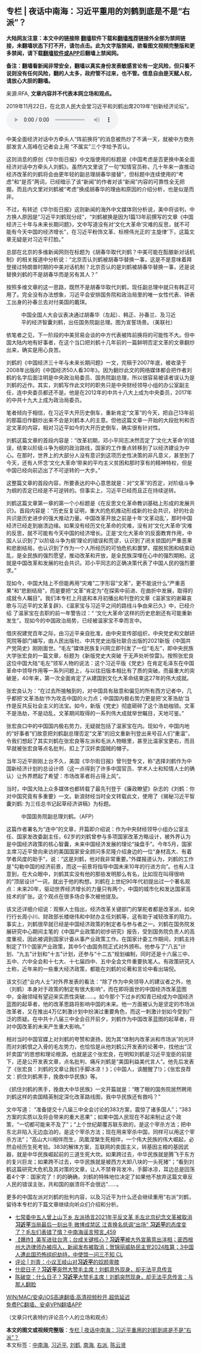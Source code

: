  <h2>专栏 | 夜话中南海：习近平重用的刘鹤到底是不是“右派”？</h2> <p class="notice"><b>大陆网友注意：本文中的链接除 <a href="https://github.com/bannedbook/fanqiang" >翻墙</a>软件下载和<a href="https://github.com/killgcd/justmysocks/blob/master/README.md">翻墙推荐</a>链接外全部为禁网链接，未翻墙状态下打不开，请勿点击。此为文字版禁闻，欲看图文视频完整版和更多禁闻，请下载<a href="https://github.com/bannedbook/fanqiang">翻墙软件或APP</a>后翻墙上禁闻网。</p><p>备注：翻墙看新闻非常安全，翻墙以真实身份发表敏感言论有一定风险，但只看不说则没有任何风险，翻的人太多，政府管不过来，也不管。信息自由是天赋人权，请放心大胆的翻墙。</b></p>  <div class="entry"> <p>来源:RFA, <strong>文章内容并不代表本网立场和观点。</strong></p> <p>2019&#24180;11&#26376;22&#26085;&#65292;&#22312;&#21271;&#20140;&#20154;&#27665;&#22823;&#20250;&#22530;&#20064;&#36817;&#24179;&#21644;&#21016;&#40548;&#20986;&#24109;2019&#24180;&#8220;&#21019;&#26032;&#32463;&#27982;&#35770;&#22363;&#8221;&#12290;             <audio controls="controls" preload="metadata" src="https://www.rfa.org/mandarin/zhuanlan/yehuazhongnanhai/gx-05142021114056.html/@@stream" type="audio/mpeg"></audio></p> <p>&#20013;&#32654;&#20840;&#38754;&#32463;&#27982;&#23545;&#35805;&#20013;&#26041;&#29301;&#22836;&#20154;&#8220;&#38453;&#21069;&#25442;&#23558;&#8221;&#30340;&#28040;&#24687;&#34987;&#28909;&#28818;&#20102;&#19981;&#28385;&#19968;&#22825;&#65292;&#23601;&#34987;&#20013;&#26041;&#21830;&#21153;&#37096;&#21457;&#35328;&#20154;&#39640;&#23792;&#22312;&#35760;&#32773;&#20250;&#19978;&#29992; &#8220;&#19981;&#23646;&#23454;&#8221;&#19977;&#20010;&#23383;&#32473;&#20104;&#21542;&#35748;&#12290;</p> <p>&#36825;&#21017;&#28040;&#24687;&#30340;&#21407;&#21019;&#12298;&#21326;&#23572;&#34903;&#26085;&#25253;&#12299;&#20013;&#25991;&#29256;&#20351;&#29992;&#30340;&#26631;&#39064;&#26159;&#12298;&#20013;&#22269;&#32771;&#34385;&#26159;&#21542;&#26356;&#25442;&#20013;&#32654;&#20840;&#38754;&#32463;&#27982;&#23545;&#35805;&#20013;&#26041;&#29301;&#22836;&#20154;&#21016;&#40548;&#12299;&#12290;&#34429;&#28982;&#20869;&#25991;&#37324;&#35828;&#20102;&#19968;&#21477;&#8220;&#30693;&#24773;&#23448;&#21592;&#31216;&#65292;&#20960;&#21313;&#24180;&#26469;&#19968;&#30452;&#25512;&#21160;&#32463;&#27982;&#25913;&#38761;&#30340;&#21016;&#40548;&#23558;&#20250;&#30001;&#26356;&#24180;&#36731;&#30340;&#21103;&#24635;&#29702;&#32993;&#26149;&#21326;&#25509;&#26367;&#8221;&#65292;&#20294;&#26631;&#39064;&#20013;&#36830;&#32493;&#20351;&#29992;&#30340;&#8220;&#32771;&#34385;&#8221;&#21644;&#8220;&#26159;&#21542;&#8221;&#20004;&#35789;&#65292;&#24050;&#32463;&#26263;&#31034;&#20102;&#35813;&#8220;&#26032;&#38395;&#8221;&#30340;&#20316;&#32773;&#23545;&#35813;&#8220;&#26032;&#38395;&#8221;&#20869;&#23481;&#30340;&#21487;&#38752;&#24615;&#20840;&#26080;&#25226;&#25569;&#12290;&#32780;&#19988;&#20869;&#25991;&#37324;&#23545;&#21016;&#40548;&#34987;&#8220;&#32771;&#34385;&#8221;&#25442;&#25104;&#32993;&#26149;&#21326;&#30340;&#29702;&#30001;&#21644;&#21407;&#22240;&#30340;&#20171;&#32461;&#20998;&#26512;&#65292;&#20063;&#26159;&#20284;&#26159;&#32780;&#38750;&#12290;</p> <p>&#19981;&#36807;&#65292;&#26377;&#36716;&#36848;&#12298;&#21326;&#23572;&#34903;&#26085;&#25253;&#12299;&#36825;&#21017;&#26032;&#38395;&#30340;&#28023;&#22806;&#20013;&#25991;&#23186;&#20307;&#21017;&#20998;&#26512;&#35828;&#65292;&#32654;&#20013;&#23558;&#35848;&#21028;&#65292;&#20013;&#26041;&#25442;&#20154;&#21407;&#22240;&#26159;&#8220;&#20064;&#36817;&#24179;&#21016;&#40548;&#29616;&#20998;&#27495;&#8221;&#65292;&#8220;&#21016;&#40548;&#34987;&#25442;&#26159;&#22240;&#20026;1&#31687;13&#24180;&#21069;&#25776;&#20889;&#30340;&#25991;&#31456;&#12298;&#20013;&#22269;&#32463;&#27982;&#19977;&#21313;&#24180;&#19982;&#26410;&#26469;&#38271;&#26399;&#38382;&#39064;&#12299;&#65292;&#25991;&#20013;&#20889;&#36947;&#27809;&#26377;&#23545;&#8216;&#25991;&#21270;&#22823;&#38761;&#21629;&#8217;&#28798;&#38590;&#30340;&#21453;&#24605;&#65292;&#23601;&#19981;&#21487;&#33021;&#26377;&#20170;&#22825;&#20013;&#22269;&#30340;&#32463;&#27982;&#22686;&#38271;&#8221;&#65292;&#22312;&#20064;&#36817;&#24179;&#31881;&#39280;&#25991;&#38761;&#12289;&#26631;&#27036;&#20255;&#20809;&#27491;&#30340;&#8216;&#20027;&#26059;&#24459;&#8217;&#19979;&#65292;&#36825;&#31687;&#25991;&#31456;&#26080;&#30097;&#26159;&#23545;&#20064;&#36817;&#24179;&#25171;&#33080;&#12290;&#8221;</p> <p>&#24635;&#37096;&#22312;&#21271;&#20140;&#30340;&#22810;&#32500;&#26032;&#38395;&#32593;&#21017;&#22312;&#26631;&#39064;&#20026;&#12298;&#32993;&#26149;&#21326;&#21462;&#20195;&#21016;&#40548;&#65311;&#20013;&#32654;&#21487;&#33021;&#22312;&#37213;&#37247;&#26032;&#23545;&#35805;&#26426;&#21046;&#12299;&#30340;&#30456;&#20851;&#25253;&#36947;&#20013;&#20998;&#26512;&#35828;&#65306;&#8220;&#21271;&#20140;&#21542;&#35748;&#21016;&#40548;&#34987;&#32993;&#26149;&#21326;&#26367;&#25442;&#19968;&#20107;&#65292;&#36825;&#26159;&#19981;&#26159;&#24847;&#21619;&#30528;&#25308;&#30331;&#25509;&#36807;&#29305;&#26391;&#26222;&#26102;&#26399;&#30340;&#20013;&#32654;&#23545;&#35805;&#26426;&#21046;&#65311;&#21271;&#20140;&#21542;&#35748;&#30340;&#26159;&#21016;&#40548;&#34987;&#32993;&#26149;&#21326;&#26367;&#25442;&#19968;&#20107;&#65292;&#36824;&#26159;&#35828;&#26367;&#25442;&#21016;&#40548;&#30340;&#19981;&#26159;&#32993;&#26149;&#21326;&#32780;&#26159;&#21478;&#26377;&#20854;&#20154;&#65311;&#8221;</p> <p>&#25353;&#29031;&#22810;&#32500;&#25991;&#31456;&#30340;&#36825;&#19968;&#24605;&#36335;&#65292;&#26082;&#28982;&#19981;&#26159;&#32993;&#26149;&#21326;&#21462;&#20195;&#21016;&#40548;&#65292;&#29616;&#20219;&#21103;&#24635;&#29702;&#20013;&#23601;&#21482;&#26377;&#38889;&#27491;&#21487;&#29992;&#20102;&#12290;&#23436;&#20840;&#27809;&#26377;&#21150;&#27861;&#24819;&#35937;&#65292;&#20064;&#36817;&#24179;&#20250;&#23433;&#25490;&#22269;&#21153;&#38498;&#21644;&#25919;&#27835;&#23616;&#37324;&#30340;&#21807;&#19968;&#22899;&#24615;&#20195;&#34920;&#12289;&#38047;&#34920;&#24037;&#20986;&#36523;&#30340;&#23385;&#26149;&#20848;&#21435;&#23545;&#20184;&#32654;&#22269;&#30340;&#25140;&#29738;&#12290;</p> <p> </p>  <p><figure> <figcaption>&#20013;&#22269;&#20840;&#22269;&#20154;&#22823;&#20250;&#35758;&#34920;&#20915;&#36890;&#36807;&#32993;&#26149;&#21326;&#65288;&#24038;&#36215;&#65289;&#12289;&#38889;&#27491;&#12289;&#23385;&#26149;&#20848;&#12289;&#21450;&#20064;&#36817;&#24179;&#30340;&#32463;&#27982;&#26234;&#22218;&#21016;&#40548;&#65292;&#20986;&#20219;&#22269;&#21153;&#38498;&#21103;&#24635;&#29702;&#12290;&#22270;&#20026;&#23459;&#35475;&#22330;&#26223;&#12290;&#65288;&#32654;&#32852;&#31038;&#65289;</figcaption></figure> </p> <p>&#20381;&#31508;&#32773;&#20043;&#35265;&#65292;&#19979;&#19968;&#38454;&#27573;&#30340;&#20013;&#32654;&#36152;&#26131;&#20250;&#35848;&#30340;&#20013;&#26041;&#20195;&#34920;&#34987;&#38453;&#21069;&#25442;&#23558;&#30340;&#21487;&#33021;&#24615;&#19981;&#22823;&#12290;&#20294;&#20013;&#22269;&#22823;&#38470;&#20869;&#22320;&#26377;&#22909;&#20107;&#32773;&#65292;&#22312;&#36825;&#20010;&#24403;&#21475;&#25226;&#21016;&#40548;&#21313;&#20960;&#24180;&#21069;&#30340;&#19968;&#31687;&#40092;&#26126;&#21542;&#23450;&#25991;&#38761;&#30340;&#25991;&#31456;&#32763;&#28818;&#20986;&#26469;&#65292;&#30830;&#23454;&#26159;&#29992;&#24515;&#33391;&#33510;&#12290;</p> <p>&#21016;&#40548;&#30340;&#12298;&#20013;&#22269;&#32463;&#27982;&#19977;&#21313;&#24180;&#19982;&#26410;&#26469;&#38271;&#26399;&#38382;&#39064;&#12299;&#19968;&#25991;&#65292;&#23436;&#31295;&#20110;2007&#24180;&#24213;&#65292;&#34987;&#25910;&#24405;&#20110;2008&#24180;&#20986;&#29256;&#30340;&#12298;&#20013;&#22269;&#32463;&#27982;50&#20154;&#30475;30&#24180;&#12299;&#12290;&#22240;&#20026;&#32763;&#28818;&#27492;&#25991;&#30340;&#32593;&#32476;&#23186;&#20307;&#37117;&#20250;&#25226;&#20316;&#32773;&#21016;&#40548;&#30340;&#21517;&#23383;&#21518;&#38754;&#27880;&#26126;&#26159;&#20013;&#22830;&#25919;&#27835;&#23616;&#22996;&#21592;&#12289;&#22269;&#21153;&#38498;&#21103;&#24635;&#29702;&#65292;&#25152;&#20197;&#24456;&#23481;&#26131;&#34987;&#35835;&#32773;&#35823;&#35748;&#20026;&#26159;&#21016;&#40548;&#30340;&#36817;&#20316;&#12290;&#20854;&#23454;&#65292;&#21016;&#40548;&#20889;&#20316;&#27492;&#25991;&#26102;&#30340;&#32844;&#21153;&#21482;&#26159;&#20013;&#22830;&#36130;&#32463;&#39046;&#23548;&#23567;&#32452;&#30340;&#21150;&#20844;&#23460;&#21103;&#20027;&#20219;&#65292;&#36830;&#20013;&#22830;&#22996;&#21592;&#37117;&#36824;&#19981;&#26159;&#12290;&#20182;&#26159;&#22312;2012&#24180;&#30340;&#20013;&#20849;&#21313;&#20843;&#22823;&#19978;&#25104;&#20026;&#20013;&#22830;&#22996;&#21592;&#65292;2017&#24180;&#30340;&#20013;&#20849;&#21313;&#20061;&#22823;&#19978;&#25104;&#20026;&#25919;&#27835;&#23616;&#22996;&#21592;&#12290;</p> <p>&#31508;&#32773;&#20542;&#21521;&#20110;&#30456;&#20449;&#65292;&#22312;&#20064;&#36817;&#24179;&#22823;&#24320;&#21382;&#21490;&#20498;&#36710;&#65292;&#37325;&#26032;&#32943;&#23450;&#8220;&#25991;&#38761;&#8221;&#30340;&#20170;&#22825;&#65292;&#25226;&#33258;&#24049;13&#24180;&#21069;&#30340;&#37027;&#31687;&#26087;&#20316;&#32763;&#28818;&#20986;&#26469;&#19981;&#20250;&#26159;&#21016;&#40548;&#26412;&#20154;&#30340;&#20027;&#24847;&#12290;&#20294;&#20182;&#36825;&#31687;&#25991;&#31456;&#19968;&#24320;&#22987;&#30340;&#22823;&#27573;&#25209;&#21028;&#21644;&#21542;&#23450;&#25991;&#38761;&#30340;&#20869;&#23481;&#65292;&#30456;&#23545;&#20064;&#36817;&#24179;&#22914;&#20170;&#30340;&#22823;&#24320;&#21382;&#21490;&#20498;&#36710;&#65292;&#30830;&#23454;&#24456;&#26377;&#38024;&#23545;&#24615;&#12290;</p> <p>&#21016;&#40548;&#36825;&#31687;&#25991;&#31456;&#30340;&#39318;&#27573;&#20869;&#23481;&#26159;&#65306;&#8220;&#25913;&#38761;&#21021;&#26399;&#65292;&#37011;&#23567;&#24179;&#21516;&#24535;&#20915;&#28982;&#21542;&#23450;&#20102;&#8216;&#25991;&#21270;&#22823;&#38761;&#21629;&#8217;&#30340;&#38169;&#35823;&#65292;&#32467;&#26463;&#20197;&#38454;&#32423;&#26007;&#20105;&#20026;&#32434;&#30340;&#25919;&#27835;&#36335;&#32447;&#65292;&#22269;&#23478;&#30340;&#24037;&#20316;&#37325;&#28857;&#36716;&#31227;&#21040;&#20102;&#20197;&#32463;&#27982;&#24314;&#35774;&#20026;&#20013;&#24515;&#12290;&#22312;&#37027;&#26102;&#65292;&#19990;&#30028;&#19978;&#30340;&#22823;&#37096;&#20998;&#20154;&#27809;&#26377;&#24847;&#35782;&#21040;&#36825;&#39033;&#21382;&#21490;&#24615;&#20915;&#31574;&#30340;&#38750;&#20961;&#24847;&#20041;&#65292;&#29978;&#33267;&#21040;&#20102;&#20170;&#22825;&#65292;&#36824;&#26377;&#20154;&#24576;&#24565;&#8216;&#25991;&#21270;&#22823;&#38761;&#21629;&#8217;&#24102;&#26469;&#30340;&#24179;&#22343;&#20027;&#20041;&#36139;&#22256;&#21644;&#37027;&#26102;&#20139;&#26377;&#30340;&#31934;&#31070;&#29305;&#26435;&#65292;&#20294;&#26159;&#20013;&#22269;&#24050;&#32463;&#21521;&#21069;&#36808;&#20986;&#20102;&#19981;&#21487;&#36870;&#36716;&#30340;&#19968;&#22823;&#27493;&#12290;&#8221;</p> <p>&#36825;&#25972;&#31687;&#25991;&#31456;&#30340;&#39318;&#27573;&#20869;&#23481;&#65292;&#25152;&#35201;&#34920;&#36798;&#30340;&#20013;&#24515;&#24847;&#24605;&#23601;&#26159;&#65306;&#23545;&#8220;&#25991;&#38761;&#8221;&#30340;&#21542;&#23450;&#65292;&#23545;&#38454;&#32423;&#26007;&#20105;&#20026;&#32434;&#30340;&#21542;&#23450;&#24050;&#32463;&#26159;&#19981;&#21487;&#36870;&#36716;&#30340;&#12290;&#20294;&#20107;&#23454;&#19978;&#65292;&#20064;&#36817;&#24179;&#24050;&#32463;&#32780;&#19988;&#27491;&#22312;&#25345;&#32493;&#36870;&#36716;&#12290;</p> <p>&#21016;&#40548;&#36825;&#31687;&#25991;&#31456;&#31532;&#19968;&#31456;&#30340;&#31532;&#19968;&#20010;&#23567;&#26631;&#39064;&#26159;&#12298;&#22312;&#21453;&#24605;&#25991;&#21270;&#38761;&#21629;&#25945;&#35757;&#22522;&#30784;&#19978;&#24418;&#25104;&#30340;&#21457;&#23637;&#20849;&#35782;&#12299;&#12290;&#39318;&#27573;&#20869;&#23481;&#26159;&#65306;&#8220;&#21382;&#21490;&#21453;&#22797;&#35777;&#26126;&#65292;&#37325;&#22823;&#30340;&#21361;&#26426;&#25512;&#21160;&#24418;&#25104;&#26032;&#30340;&#31038;&#20250;&#20849;&#35782;&#65292;&#22909;&#30340;&#31038;&#20250;&#20849;&#35782;&#26159;&#21382;&#21490;&#36827;&#27493;&#30340;&#24378;&#22823;&#25512;&#21160;&#21147;&#37327;&#12290;&#20013;&#22269;&#25913;&#38761;&#24320;&#25918;&#20043;&#21069;&#26159;&#21313;&#24180;&#8216;&#25991;&#38761;&#21160;&#20081;&#8217;&#65292;&#37027;&#26102;&#20013;&#22269;&#32463;&#27982;&#24050;&#32463;&#36208;&#21040;&#23849;&#28291;&#36793;&#32536;&#12290;&#22914;&#26524;&#27809;&#26377;&#32463;&#21382;&#25991;&#21270;&#38761;&#21629;&#30340;&#28798;&#38590;&#65292;&#27809;&#26377;&#23545;&#8216;&#25991;&#21270;&#22823;&#38761;&#21629;&#8217;&#28798;&#38590;&#30340;&#21453;&#24605;&#65292;&#23601;&#19981;&#21487;&#33021;&#26377;&#20170;&#22825;&#20013;&#22269;&#30340;&#32463;&#27982;&#22686;&#38271;&#12290;&#27491;&#26159;&#8216;&#25991;&#21270;&#22823;&#38761;&#21629;&#8217;&#30340;&#21453;&#38754;&#25945;&#32946;&#20316;&#29992;&#65292;&#20013;&#22269;&#20154;&#35748;&#35782;&#21040;&#20102;&#8216;&#20197;&#38454;&#32423;&#26007;&#20105;&#20026;&#32434;&#8217;&#29702;&#35770;&#30340;&#38169;&#35823;&#21644;&#33618;&#35884;&#65292;&#35748;&#35782;&#21040;&#20102;&#38381;&#20851;&#38145;&#22269;&#30340;&#20005;&#37325;&#24694;&#26524;&#21644;&#24754;&#21095;&#32467;&#23616;&#65292;&#20063;&#35748;&#35782;&#21040;&#20102;&#20316;&#20026;&#19968;&#20010;&#20154;&#25152;&#32463;&#21382;&#30340;&#21487;&#24597;&#21361;&#26426;&#21644;&#22121;&#26790;&#12290;&#25670;&#33073;&#36139;&#22256;&#21644;&#32467;&#26463;&#21160;&#20081;&#65292;&#26159;&#20840;&#27665;&#26063;&#30340;&#24378;&#28872;&#24895;&#26395;&#65292;&#25512;&#21160;&#25913;&#38761;&#21644;&#24320;&#25918;&#65292;&#26159;&#20840;&#27665;&#26063;&#28145;&#22475;&#22312;&#24515;&#20013;&#30340;&#24378;&#28872;&#26399;&#30460;&#12290;&#36825;&#23601;&#26159;&#20013;&#22269;&#25913;&#38761;&#21644;&#21457;&#23637;&#30340;&#31038;&#20250;&#20849;&#35782;&#12290;&#37011;&#23567;&#24179;&#21516;&#24535;&#30340;&#27491;&#30830;&#20915;&#31574;&#20195;&#34920;&#20102;&#20013;&#22269;&#20154;&#27665;&#30340;&#24378;&#28872;&#35201;&#27714;&#12290;&#8221;</p> <p>&#29616;&#22914;&#20170;&#65292;&#20013;&#22269;&#22823;&#38470;&#19978;&#19981;&#20294;&#33021;&#20877;&#29992;&#8220;&#28798;&#38590;&#8221;&#20108;&#23383;&#24418;&#23481;&#8220;&#25991;&#38761;&#8221;&#65292;&#26356;&#19981;&#33021;&#35828;&#20160;&#20040;&#8220;&#20005;&#37325;&#24694;&#26524;&#8221;&#21644;&#8220;&#24754;&#21095;&#32467;&#23616;&#8221;&#65292;&#32780;&#26159;&#35201;&#25226;&#8220;&#25991;&#38761;&#8221;&#32943;&#23450;&#20026;&#8220;&#22312;&#25506;&#32034;&#20013;&#21069;&#36827;&#12289;&#22312;&#26354;&#25240;&#20013;&#21457;&#23637;&#65292;&#21462;&#24471;&#30340;&#25104;&#23601;&#20196;&#20154;&#30633;&#30446;&#8221;&#12290;&#25105;&#20204;&#26412;&#19987;&#26639;&#19978;&#26376;&#24213;&#21644;&#26412;&#26376;&#21021;&#25773;&#20986;&#21644;&#21002;&#30331;&#30340;&#25991;&#31456;&#12298;&#28201;&#23478;&#23453;&#30340;&#35874;&#24149;&#21696;&#27468;&#19982;&#20064;&#36817;&#24179;&#30340;&#25991;&#38761;&#22797;&#36767;&#12299;&#12289;&#12298;&#28201;&#23478;&#23453;&#19982;&#20064;&#36817;&#24179;&#20043;&#38388;&#30340;&#36335;&#32447;&#26007;&#20105;&#30001;&#26469;&#24050;&#20037;&#12299;&#20013;&#65292;&#24050;&#32463;&#20171;&#32461; &#20102;&#28201;&#23478;&#23453;&#22312;&#21435;&#32844;&#30340;&#21069;&#19968;&#24180;&#35686;&#21578;&#36807;&#65306;&#8220; &#8216;&#25991;&#21270;&#22823;&#38761;&#21629;&#8217;&#36825;&#26679;&#30340;&#21382;&#21490;&#24754;&#21095;&#36824;&#26377;&#21487;&#33021;&#37325;&#26032;&#21457;&#29983;&#8221;&#12290;&#29616;&#22914;&#20170;&#30340;&#20013;&#22269;&#25919;&#27835;&#23616;&#21183;&#65292;&#24050;&#32463;&#34987;&#28201;&#23478;&#23453;&#19981;&#24184;&#32780;&#35328;&#20013;&#12290;</p>  <p>&#20511;&#24198;&#31069;&#24314;&#20826;&#30334;&#24180;&#20043;&#38469;&#65292;&#30001;&#20064;&#36817;&#24179;&#20146;&#33258;&#25209;&#20934;&#65292;&#30001;&#20013;&#22830;&#23459;&#20256;&#37096;&#32452;&#32455;&#65292;&#20013;&#22830;&#20826;&#21490;&#21644;&#25991;&#29486;&#30740;&#31350;&#38498;&#31561;&#37096;&#38376;&#32534;&#20889;&#65292;&#30001;&#20154;&#27665;&#20986;&#29256;&#31038;&#12289;&#20013;&#20849;&#20826;&#21490;&#20986;&#29256;&#31038;&#32852;&#21512;&#20986;&#29256;&#30340;2021&#26032;&#29256;&#12298;&#20013;&#22269;&#20849;&#20135;&#20826;&#31616;&#21490;&#12299;&#21018;&#21018;&#38754;&#19990;&#12290;&#8220;&#27611;&#24038;&#8221;&#23186;&#20307;&#27665;&#26063;&#22797;&#20852;&#32593;&#31435;&#21363;&#21002;&#21457;&#20102;&#19968;&#20301;&#8220;&#27611;&#24038;&#8221;&#65292;&#21363;&#20013;&#22830;&#27665;&#26063;&#22823;&#23398;&#24352;&#23439;&#33391;&#30340;&#19968;&#31687;&#25991;&#31456;&#65292;&#26631;&#39064;&#20026;&#12298;&#26032;&#29256;&#20826;&#21490;&#22823;&#31361;&#30772; &#20110;&#26080;&#22768;&#22788;&#21548;&#24778;&#38647;&#12299;&#12290;&#25353;&#29031;&#24352;&#23439;&#33391;&#36825;&#20301;&#20013;&#22269;&#22823;&#38470;&#8220;&#27611;&#24038;&#8221;&#39046;&#20891;&#20154;&#29289;&#30340;&#35828;&#27861;&#65306;&#36825;&#20010;&#20064;&#36817;&#24179;&#29256;&#12298;&#20826;&#21490;&#12299;&#22312;&#32943;&#23450;&#27611;&#27901;&#19996;&#22312;&#20013;&#22269;&#38761;&#21629;&#20013;&#39046;&#23548;&#20316;&#29992;&#31561;&#19968;&#31995;&#21015;&#38382;&#39064;&#19978;&#65292;&#19982;&#20197;&#24448;&#26087;&#29256;&#26412;&#30456;&#27604;&#26377;&#20102;&#36136;&#30340;&#31361;&#30772;&#12290;&#32780;&#26368;&#37325;&#22823;&#30340;&#31361;&#30772;&#26159;&#65292;40&#24180;&#26469;&#65292;&#31532;&#19968;&#27425;&#20840;&#38754;&#32943;&#23450;&#20102;&#20174;&#24314;&#22269;&#21040;&#25991;&#21270;&#22823;&#38761;&#21629;&#32467;&#26463;&#36825;27&#24180;&#30340;&#20255;&#22823;&#25104;&#23601;&#12290;</p> <p>&#24352;&#23439;&#33391;&#35748;&#20026;&#65306;&#8220;&#22312;&#36807;&#21435;&#25152;&#25509;&#35302;&#21040;&#30340;&#65292;&#23545;&#20013;&#22269;&#20855;&#26377;&#25932;&#24847;&#21644;&#20559;&#35265;&#30340;&#25152;&#26377;&#35199;&#26041;&#35760;&#32773;&#20013;&#65292;&#20960;&#20046;&#37117;&#25226;&#8216;&#25991;&#38761;&#28009;&#21163;&#8217;&#20316;&#20026;&#25915;&#20987;&#20013;&#22269;&#30340;&#28779;&#21147;&#28857;&#65307;&#20013;&#22269;&#22269;&#20869;&#26497;&#21491;&#21183;&#21147;&#26356;&#26159;&#25226;&#8216;&#25991;&#38761;&#28009;&#21163;&#8217;&#24403;&#20316;&#26159;&#21453;&#20849;&#21453;&#31038;&#20250;&#20027;&#20041;&#30340;&#27861;&#23453;&#12290;&#22914;&#20170;&#65292;&#26032;&#29256;&#12298;&#20826;&#21490;&#12299;&#24443;&#24213;&#30776;&#30862;&#20102;&#36825;&#20010;&#28009;&#21163;&#26551;&#38145;&#12290;&#25991;&#38761;&#19981;&#26159;&#28009;&#21163;&#65292;&#19981;&#26159;&#21160;&#20081;&#65292;&#25991;&#38761;&#26399;&#38388;&#21462;&#24471;&#30340;&#19968;&#31995;&#21015;&#20255;&#22823;&#25104;&#23601;&#20030;&#19990;&#30633;&#30446;&#65292;&#22825;&#22320;&#21487;&#37492;&#12290;&#8221;</p> <p>&#24352;&#23439;&#33391;&#21475;&#20013;&#30340;&#20013;&#22269;&#22269;&#20869;&#26497;&#21491;&#21183;&#21147;&#65292;&#26080;&#30097;&#23601;&#21253;&#25324;&#20102;&#28201;&#23478;&#23453;&#22312;&#20869;&#12290;&#29616;&#22914;&#20170;&#65292;&#20013;&#22269;&#20869;&#22320;&#30340;&#8220;&#22909;&#20107;&#32773;&#8221;&#20204;&#25925;&#24847;&#25226;&#21016;&#40548;&#21103;&#24635;&#29702;&#21542;&#23450;&#8220;&#25991;&#38761;&#8221;&#30340;&#26087;&#25991;&#37325;&#26032;&#21002;&#30331;&#20986;&#26469;&#21495;&#21484;&#20154;&#20204;&#8220;&#37325;&#28201;&#8221;&#65292;&#20196;&#25105;&#20204;&#24819;&#36215;&#20102;&#20854;&#23454;&#21016;&#40548;&#22312;&#24352;&#23439;&#33391;&#31561;&#24038;&#27966;&#21644;&#27611;&#27966;&#20154;&#29289;&#30524;&#37324;&#65292;&#29978;&#33267;&#27604;&#28201;&#23478;&#23453;&#26356;&#21491;&#65292;&#32780;&#19988;&#26089;&#23601;&#34987;&#24352;&#23439;&#33391;&#31561;&#28857;&#21517;&#25209;&#21028;&#65292;&#25187;&#19978;&#20102;&#27721;&#22904;&#21334;&#22269;&#36156;&#30340;&#24125;&#23376;&#12290;</p> <p>&#24403;&#24180;&#20064;&#36817;&#24179;&#21018;&#21018;&#19978;&#21488;&#19981;&#20037;&#65292;&#32654;&#22269;&#12298;&#21326;&#23572;&#34903;&#26085;&#25253;&#12299;&#26366;&#21002;&#30331;&#19987;&#25991;&#65292;&#31216;&#8220;&#36873;&#25321;&#21016;&#40548;&#20316;&#20026;&#20013;&#22269;&#26032;&#32463;&#27982;&#35745;&#21010;&#30340;&#24635;&#35774;&#35745;&#24072;&#65288;&#36825;&#19968;&#28857;&#24471;&#21040;&#20102;&#35768;&#22810;&#20013;&#22269;&#23448;&#21592;&#12289;&#23398;&#26415;&#20154;&#22763;&#21644;&#30693;&#24773;&#20154;&#22763;&#30340;&#30830;&#35748;&#65289;&#35753;&#22806;&#30028;&#29123;&#36215;&#20102;&#24076;&#26395;&#65306;&#24066;&#22330;&#25913;&#38761;&#32773;&#23558;&#21344;&#24471;&#19978;&#39118;&#8221;&#12290;</p> <p>&#24403;&#26102;&#65292;&#20013;&#22269;&#22823;&#38470;&#19978;&#20247;&#22810;&#23186;&#20307;&#20063;&#37117;&#36716;&#36733;&#20102;&#26368;&#20808;&#21002;&#30331;&#20110;&#12298;&#24265;&#25919;&#30637;&#26395;&#12299;&#26434;&#24535;&#30340;&#12298;&#21016;&#40548;&#65306;&#20320;&#23545;&#20013;&#22269;&#31350;&#31455;&#26377;&#22810;&#37325;&#35201;&#12299;&#19968;&#25991;&#12290;&#26032;&#28010;&#36130;&#32463;&#24403;&#26102;&#20840;&#25991;&#36716;&#36733;&#27492;&#25991;&#65292;&#20351;&#29992;&#20102;&#12298;&#25581;&#31192;&#20064;&#36817;&#24179;&#26234;&#22218;&#21016;&#40548;: &#20026;&#19977;&#20219;&#24635;&#20070;&#35760;&#36215;&#33609;&#32463;&#27982;&#35762;&#31295;&#12299;&#20026;&#26631;&#39064;&#12290;</p> <p> </p> <p><figure> <figcaption>&#20013;&#22269;&#22269;&#21153;&#38498;&#21103;&#24635;&#29702;&#21016;&#40548;&#12290;&#65288;AFP&#65289;</figcaption></figure> </p> <p>&#36825;&#31687;&#20316;&#32773;&#32626;&#21517;&#20026;&#8220;&#36830;&#20013;&#8221;&#30340;&#25991;&#31456;&#65292;&#24320;&#31687;&#21363;&#20171;&#32461;&#35828;&#65306;&#20316;&#20026;&#20013;&#22830;&#36130;&#32463;&#39046;&#23548;&#23567;&#32452;&#21150;&#20844;&#23460;&#20027;&#20219;&#12289;&#22269;&#23478;&#21457;&#25913;&#22996;&#21103;&#20027;&#20219;&#65292;62&#23681;&#30340;&#21016;&#40548;&#26366;&#21442;&#19982;&#22810;&#39033;&#22269;&#23478;&#25913;&#38761;&#26041;&#30053;&#35774;&#35745;&#65292;&#34987;&#22806;&#30028;&#35748;&#20026;&#26159;&#20013;&#22269;&#32463;&#27982;&#25919;&#31574;&#30340;&#26680;&#24515;&#26234;&#22218;&#65292;&#26410;&#26469;&#20013;&#22269;&#32463;&#27982;&#21457;&#23637;&#30340;&#29702;&#35770;&#8220;&#25805;&#30424;&#25163;&#8221;&#12290;&#20170;&#24180;5&#26376;&#65292;&#22269;&#23478;&#20027;&#24109;&#20064;&#36817;&#24179;&#26366;&#21521;&#26469;&#35775;&#30340;&#32654;&#22269;&#22269;&#23478;&#23433;&#20840;&#39038;&#38382;&#22810;&#23612;&#38534;&#20171;&#32461;&#36523;&#36793;&#30340;&#19968;&#20301;&#8220;&#36523;&#26448;&#39640;&#22823;&#12289;&#26377;&#30528;&#23398;&#32773;&#39118;&#24230;&#30340;&#21161;&#25163;&#8221;&#65292;&#35828;&#65306;&#8220;&#36825;&#26159;&#21016;&#40548;&#65292;&#20182;&#23545;&#25105;&#38750;&#24120;&#37325;&#35201;&#12290;&#8221;&#22806;&#23186;&#25253;&#36947;&#35748;&#20026;&#65292;&#21016;&#40548;&#30340;&#24037;&#20316;&#26159;&#8220;&#21246;&#21202;&#20013;&#22269;&#30340;&#32463;&#27982;&#21069;&#26223;&#65292;&#32780;&#36825;&#19968;&#21069;&#26223;&#23558;&#25351;&#23548;&#20013;&#22269;&#26410;&#26469;10&#24180;&#30340;&#34892;&#36827;&#26041;&#21521;&#8221;&#12290;&#20063;&#26377;&#20154;&#27880;&#24847;&#21040;&#65292;&#22312;&#22823;&#20247;&#30524;&#20013;&#65292;&#21016;&#40548;&#20854;&#23454;&#27809;&#26377;&#20182;&#30340;&#37027;&#20123;&#21457;&#26126;&#37027;&#20040;&#26377;&#21517;&#65292;&#27604;&#22914;&#29616;&#22312;&#21483;&#24471;&#24456;&#21709;&#30340;&#8220;&#39030;&#23618;&#35774;&#35745;&#8221;&#19968;&#35789;&#65292;&#23601;&#20986;&#20110;&#20182;&#30340;&#26500;&#24819;&#12290;&#21016;&#40548;&#22312;&#19978;&#19990;&#32426;90&#24180;&#20195;&#21021;&#25552;&#20986;&#36807;&#19968;&#20010;&#33879;&#21517;&#35266;&#28857;&#65306;&#26410;&#26469;20&#24180;&#65292;&#39537;&#21160;&#19990;&#30028;&#32463;&#27982;&#22686;&#38271;&#30340;&#21147;&#37327;&#21482;&#26377;&#20004;&#20010;&#65292;&#20013;&#22269;&#30340;&#22478;&#24066;&#21270;&#21644;&#21457;&#36798;&#22269;&#23478;&#39640;&#25216;&#26415;&#30340;&#25193;&#24352;&#12290;&#36825;&#20010;&#35266;&#28857;&#22312;&#24456;&#22810;&#22330;&#21512;&#22810;&#27425;&#34987;&#20182;&#25552;&#21450;&#12290;</p>  <p>&#35813;&#25991;&#36824;&#35814;&#32454;&#20171;&#32461;&#35828;&#65306;&#35266;&#23519;&#20154;&#22763;&#25351;&#20986;&#65292;&#32463;&#27982;&#25913;&#38761;&#20851;&#38190;&#37096;&#38376;&#30340;&#25484;&#33333;&#32773;&#37117;&#26159;&#25913;&#38761;&#27966;&#65292;&#22914;&#22830;&#34892;&#34892;&#38271;&#21608;&#23567;&#24029;&#12289;&#36130;&#25919;&#37096;&#38271;&#27004;&#32487;&#20255;&#21644;&#20013;&#36130;&#21150;&#20027;&#20219;&#21016;&#40548;&#31561;&#65292;&#36825;&#26377;&#21161;&#20110;&#20943;&#36731;&#25913;&#38761;&#30340;&#38459;&#21147;&#12290;&#20107;&#23454;&#19978;&#65292;&#21016;&#40548;&#24456;&#26089;&#23601;&#24050;&#32463;&#26159;&#20013;&#22269;&#32463;&#27982;&#25919;&#31574;&#30340;&#21046;&#23450;&#32773;&#19982;&#21442;&#19982;&#32773;&#20043;&#19968;&#12290;&#21016;&#40548;&#22312;&#22269;&#21153;&#38498;&#21457;&#23637;&#30740;&#31350;&#20013;&#24515;&#26399;&#38388;&#20027;&#31508;&#30340;&#12298;&#20013;&#22269;&#20135;&#19994;&#25919;&#31574;&#30340;&#21021;&#27493;&#30740;&#31350;&#12299;&#25253;&#21578;&#65292;&#21463;&#21040;&#22269;&#21153;&#38498;&#36127;&#36131;&#20154;&#30340;&#39640;&#24230;&#37325;&#35270;&#65292;&#22240;&#27492;&#34987;&#35843;&#21040;&#22269;&#23478;&#35745;&#22996;&#20174;&#20107;&#20135;&#19994;&#25919;&#31574;&#24037;&#20316;&#12290;&#22312;&#22269;&#23478;&#35745;&#22996;&#24037;&#20316;&#26399;&#38388;&#65292;&#21016;&#40548;&#20027;&#25345;&#21046;&#23450;&#20102;11&#20010;&#22269;&#23478;&#20135;&#19994;&#25919;&#31574;&#65292;&#20854;&#20013;5&#20010;&#30001;&#22269;&#21153;&#38498;&#27491;&#24335;&#23545;&#22806;&#39041;&#24067;&#12290;&#20182;&#21442;&#19982;&#20102;&#8220;&#20843;&#20116;&#8221;&#35745;&#21010;&#12289;&#8220;&#20061;&#20116;&#8221;&#35745;&#21010;&#21644;&#8220;&#21313;&#20116;&#8221;&#35745;&#21010;&#65292;&#36824;&#21442;&#19982;&#8220;&#21313;&#20108;&#20116;&#8221;&#35268;&#21010;&#32534;&#21046;&#65292;&#21516;&#26102;&#36824;&#26159;&#21313;&#20845;&#23626;&#19977;&#20013;&#12289;&#20116;&#20013;&#12289;&#20845;&#20013;&#20840;&#20250;&#21644;&#21313;&#19971;&#22823;&#12289;&#21313;&#19971;&#23626;&#22235;&#20013;&#12289;&#20116;&#20013;&#20840;&#20250;&#25991;&#20214;&#37325;&#35201;&#25191;&#31508;&#20154;&#12290;&#26377;&#25919;&#31574;&#30740;&#31350;&#20154;&#22763;&#31216;&#65292;&#36817;&#24180;&#26469;&#30340;&#19968;&#20123;&#37325;&#22823;&#32463;&#27982;&#25919;&#31574;&#65292;&#37117;&#33021;&#22312;&#21016;&#40548;&#30340;&#35770;&#33879;&#21644;&#35328;&#35770;&#20013;&#30475;&#20986;&#31471;&#20522;&#12290;</p> <p>&#35813;&#25991;&#24341;&#36848;&#8220;&#19994;&#20869;&#20154;&#22763;&#8221;&#23545;&#22806;&#30028;&#21457;&#34920;&#30340;&#30475;&#27861;&#65306;&#8220;&#38500;&#20102;&#20316;&#20026;&#20013;&#22830;&#39046;&#23548;&#20154;&#30340;&#24314;&#35758;&#32773;&#20043;&#22806;&#65292;&#20182;&#65288;&#21016;&#40548;&#65289;&#26412;&#36523;&#23545;&#20110;&#25919;&#31574;&#30340;&#21046;&#23450;&#26377;&#24456;&#22823;&#24433;&#21709;&#8221;&#65292;&#32780;&#22312;&#21363;&#23558;&#38754;&#19990;&#30340;&#20013;&#22269;&#32463;&#27982;&#25913;&#38761;&#34013;&#22270;&#20013;&#65292;&#37329;&#34701;&#39046;&#22495;&#26377;&#26395;&#36814;&#26469;&#23454;&#36136;&#24615;&#31361;&#30772;&#8230;&#8230;&#12290;&#22914;&#20170;&#37027;&#20010;&#19979;&#36807;&#20065;&#30340;&#30693;&#38738;&#24050;&#32463;&#25104;&#20026;&#20013;&#22269;&#32463;&#27982;&#34013;&#22270;&#30340;&#36215;&#33609;&#32773;&#65292;&#20182;&#30340;&#25913;&#38761;&#24605;&#36335;&#23558;&#24433;&#21709;&#20013;&#22269;&#30340;&#26410;&#26469;&#12290;&#20182;&#19968;&#26041;&#38754;&#34987;&#35748;&#20026;&#26159;&#22362;&#23450;&#30340;&#24066;&#22330;&#27966;&#25913;&#38761;&#32773;&#65292;&#21448;&#22312;&#25512;&#20986;4&#19975;&#20159;&#21050;&#28608;&#35745;&#21010;&#20013;&#25198;&#28436;&#36807;&#37325;&#35201;&#35282;&#33394;&#65292;&#32780;&#36825;&#19968;&#21050;&#28608;&#35745;&#21010;&#22914;&#20170;&#21463;&#21040;&#24191;&#27867;&#30340;&#36136;&#30097;&#12290;&#22312;&#20013;&#20849;&#21313;&#20843;&#23626;&#19977;&#20013;&#20840;&#20250;&#21484;&#24320;&#21069;&#22805;&#65292;&#21016;&#40548;&#20316;&#20026;&#20013;&#22269;&#25913;&#38761;&#34013;&#22270;&#30340;&#36215;&#33609;&#32773;&#65292;&#23558;&#23545;&#20013;&#22269;&#25913;&#38761;&#30340;&#26410;&#26469;&#20135;&#29983;&#37325;&#22823;&#24433;&#21709;&#12290;&#8221;</p> <p>&#30456;&#23545;&#24403;&#26102;&#20013;&#22269;&#23448;&#23186;&#19978;&#23545;&#21016;&#40548;&#30340;&#22840;&#36190;&#21644;&#35090;&#25196;&#65292;&#22240;&#20026;&#20854;&#8220;&#20307;&#21046;&#20869;&#25913;&#38761;&#27966;&#21644;&#24066;&#22330;&#27966;&#8221;&#30340;&#20809;&#29615;&#32780;&#23545;&#21016;&#40548;&#24680;&#20043;&#20837;&#39592;&#30340;&#27611;&#24038;&#21183;&#21147;&#65292;&#20063;&#24688;&#24688;&#26159;&#20174;&#20182;&#21016;&#40548;&#20844;&#24320;&#21457;&#34920;&#30340;&#35770;&#33879;&#20013;&#65292;&#25214;&#20182;&#20986;&#8220;&#27721;&#22904;&#21334;&#22269;&#8221;&#30340;&#24605;&#24819;&#21644;&#29702;&#35770;&#26681;&#28304;&#12290;&#20063;&#23601;&#26159;&#36825;&#20010;&#24352;&#23439;&#33391;&#65292;&#22312;&#26126;&#30693;&#21016;&#40548;&#26159;&#20064;&#36817;&#24179;&#23456;&#33251;&#30340;&#21069;&#25552;&#19979;&#65292;&#36824;&#26159;&#20844;&#24320;&#21457;&#34920;&#25991;&#31456;&#65292;&#28857;&#21517;&#25209;&#21028;&#12289;&#30171;&#26021;&#21016;&#40548;&#26159;&#8220;&#32654;&#22269;&#21033;&#30410;&#32654;&#20195;&#35328;&#20154;&#8221;&#12290;&#20182;&#20808;&#21518;&#21457;&#34920;&#20102;&#12298;&#24352;&#23439;&#33391;&#65306;&#21016;&#40548;&#30340;&#25991;&#31456;&#35753;&#25105;&#20204;&#25163;&#33050;&#20912;&#20937;&#65281;&#12299;&#65307;&#12298;&#20013;&#22269;&#20154;&#65292;&#35813;&#37266;&#37266;&#20102;!&#12299;&#65307;&#12298;&#24352;&#23439;&#33391;&#33616;&#25991;&#65306;&#25235;&#20303;&#21016;&#40548;&#40657;&#25163;&#65292;&#25405;&#25937;&#20013;&#21326;&#27665;&#26063;&#12299;&#31561;&#12290;</p> <p>&#12298;&#25235;&#20303;&#21016;&#40548;&#30340;&#40657;&#25163;&#65292;&#25405;&#25937;&#22823;&#20013;&#21326;&#27665;&#26063;&#12299;&#19968;&#25991;&#24320;&#31687;&#23601;&#26159;&#65306;&#8220;&#30606;&#20102;&#30524;&#30340;&#22269;&#21153;&#38498;&#23621;&#28982;&#32856;&#29992;&#21016;&#40548;&#36825;&#26679;&#30340;&#21334;&#22269;&#31934;&#33521;&#21046;&#23450;&#28145;&#21270;&#25913;&#38761;&#36335;&#32447;&#22270;&#65292;&#25105;&#20013;&#21326;&#27665;&#26063;&#36824;&#26377;&#25937;&#21527;&#65311;&#8221;</p> <p>&#25991;&#20013;&#20889;&#36947;&#65306; &#8220;&#20934;&#22791;&#25552;&#20132;&#21313;&#20843;&#23626;&#19977;&#20013;&#20840;&#20250;&#35752;&#35770;&#30340;383&#26041;&#26696;&#65292;&#38663;&#24778;&#20102;&#35832;&#22810;&#22269;&#20154;&#8221;&#65307;&#8220;383&#26041;&#26696;&#30340;&#23454;&#36136;&#20197;&#21450;&#23558;&#20250;&#24102;&#26469;&#30340;&#37325;&#22823;&#24694;&#26524;&#8221;&#65307;&#22914;&#26524;&#20013;&#22269;&#20154;&#27665;&#29616;&#22312;&#19981;&#36215;&#26469;&#21046;&#27490;&#36825;&#20010;&#25919;&#31574;&#65292;&#8220;&#19968;&#20999;&#37117;&#21487;&#33021;&#26469;&#19981;&#21450;&#20102;&#8221;&#65307;&#8220;&#19978;&#20010;&#19990;&#32426;&#39072;&#35206;&#33487;&#32852;&#19996;&#27431;&#30340;&#65292;&#26159;&#36825;&#20010;&#23472;&#26432;&#26041;&#27861;&#65307;&#25226;&#20013;&#19996;&#21271;&#38750;&#38519;&#20837;&#26080;&#36793;&#34880;&#27850;&#30340;&#65292;&#26159;&#36825;&#20010;&#23472;&#26432;&#26041;&#27861;&#65307;&#29616;&#22312;&#29992;&#26469;&#23472;&#26432;&#20013;&#22269;&#65292;&#21516;&#26679;&#21487;&#20197;&#29992;&#36825;&#20010;&#23472;&#26432;&#26041;&#27861;&#8221;&#65307;&#8220;&#39640;&#23665;&#22823;&#24029;&#30456;&#20276;&#32780;&#29983;&#65292;&#20964;&#20976;&#28037;&#27075;&#29983;&#27515;&#30456;&#20276;&#65292;&#19968;&#20010;&#20255;&#22823;&#27665;&#26063;&#30340;&#20255;&#22823;&#23835;&#36215;&#65292;&#24517;&#28982;&#20250;&#32463;&#21382;&#29983;&#27515;&#32771;&#39564;&#12290;383&#30340;&#35299;&#20307;&#26041;&#26696;&#65292;&#20114;&#32852;&#32593;&#30340;&#21334;&#22269;&#20027;&#20041;&#65292;&#36716;&#22522;&#22240;&#20027;&#31918;&#30340;&#22522;&#22240;&#27494;&#22120;&#65292;&#23601;&#26159;&#20013;&#21326;&#27665;&#26063;&#23835;&#36215;&#21069;&#30340;&#19977;&#36947;&#29983;&#27515;&#22823;&#22350;&#12290;&#22914;&#26524;&#36328;&#36807;&#21435;&#65292;&#20013;&#21326;&#27665;&#26063;&#23601;&#26159;&#33150;&#39134;&#20110;&#19996;&#26041;&#30340;&#22797;&#20852;&#24040;&#40857;&#65307;&#22914;&#26524;&#36328;&#19981;&#36807;&#21435;&#65292;&#20013;&#21326;&#27665;&#26063;&#23601;&#26159;&#34987;&#35199;&#26041;&#22823;&#21368;&#20843;&#22359;&#30340;&#19968;&#22836;&#27515;&#29482;&#8221;&#65307;&#8220;&#30475;&#21040;&#21016;&#40548;&#36825;&#31687;&#30740;&#31350;&#22823;&#21361;&#26426;&#21450;&#20854;&#23545;&#31574;&#30340;&#25991;&#31456;&#65292;&#35753;&#20154;&#19981;&#31105;&#33034;&#32972;&#21457;&#20919;&#65292;&#25163;&#33050;&#20912;&#20937;&#65292;&#32819;&#36793;&#24635;&#26159;&#22238;&#33633;&#30528;4&#20010;&#23383;&#65306;&#22269;&#23478;&#23436;&#20102;&#65281;&#30340;&#30340;&#30830;&#30830;&#65292;&#21016;&#40548;&#30340;&#29305;&#27530;&#22320;&#20301;&#20915;&#23450;&#20102;&#22914;&#26524;&#20182;&#19981;&#25918;&#24323;&#36825;&#31687;&#25991;&#31456;&#21453;&#20154;&#27665;&#30340;&#38169;&#35823;&#20027;&#24352;&#65292;&#20849;&#21644;&#22269;&#30340;&#23849;&#28291;&#23558;&#19981;&#20250;&#24456;&#36828;&#8221;&#8230;&#8230;&#12290;</p> <p>&#26356;&#22810;&#30340;&#20013;&#22269;&#24038;&#27966;&#23545;&#21016;&#40548;&#30340;&#25209;&#21028;&#20869;&#23481;&#65292;&#20197;&#21450;&#20064;&#36817;&#24179;&#20026;&#20160;&#20040;&#36824;&#20250;&#32487;&#32493;&#37325;&#29992;&#8220;&#21491;&#27966;&#8221;&#21016;&#40548;&#65292;&#30041;&#24453;&#26412;&#19987;&#26639;&#30340;&#19979;&#31687;&#25991;&#31456;&#32487;&#32493;&#21521;&#21548;&#20247;&#20204;&#20171;&#32461;&#21644;&#20998;&#26512;&#12290;</p> <p> </p> <ul class='op-related-articles' title='相关阅读'> <li><a href='https://www.bannedbook.org/bnews/comments/20210518/1548448.html' target='_blank'>七常委中五人曾上山下乡 左派扬言2021年平反文革 毛左北京纪念文革被取消 <b>习近平</b>当局最后一刻出手 微博成禁区 江青换名低调“出场” <b>习近平</b>的态度变了？毛左们表错了情？中南海谣言预言_459</a></li> <li><a href='https://www.bannedbook.org/bnews/bannedvideo/20210518/1548443.html' target='_blank'>【爆炸】美军进驻台湾；台成关键核心？<b>习近平</b>被大外宣蓄意出洋相；密西根州大选律师办被闯入，新闻发布被取消；贺锦丽威胁民主党2024胜算；3中国人遭此国恐怖组织劫持，中使馆一问三不知 CL</a></li> <li><a href='https://www.bannedbook.org/bnews/ssgc/20210517/1548389.html' target='_blank'>评论 | 刘青：小议王岐山对<b>习近平</b>的奴颜卑膝</a></li> <li><a href='https://www.bannedbook.org/bnews/taiwannews/20210517/1548359.html' target='_blank'>什麽日子？<b>习近平</b>突然大赞毛主席！刘鹤意外现身，却无法平息传言</a></li> <li><a href='https://www.bannedbook.org/bnews/bannedvideo/20210517/1548238.html' target='_blank'>陈破空：什么日子？<b>习近平</b>大赞毛主席！刘鹤突然现身，却无法平息传言：与那人翻脸</a></li> </ul> <p class="texttj"> <a href="https://github.com/bannedbook/fanqiang/wiki/V2ray%E6%9C%BA%E5%9C%BA" target="_blank">WIN/MAC/安卓/iOS高速翻墙:高清视频秒开,超低延迟</a><br/> <a href="https://github.com/bannedbook/fanqiang/wiki/%E7%A6%81%E9%97%BB%E7%BD%91%E5%AE%89%E5%8D%93%E7%BF%BB%E5%A2%99%E6%96%B0%E9%97%BBAPP" target="_blank">免费PC翻墙、安卓VPN翻墙APP</a></p> <p>&#65288;&#25991;&#31456;&#21482;&#20195;&#34920;&#29305;&#32422;&#35780;&#35770;&#21592;&#20010;&#20154;&#30340;&#31435;&#22330;&#21644;&#35266;&#28857;&#65289;</p><a name='sharetosocial'></a>       <div><b>本文的图文或视频完整版</b>：<a href='https://www.bannedbook.org/bnews/cbnews/20210518/1548485.html'>专栏 | 夜话中南海：习近平重用的刘鹤到底是不是“右派”？</a></div>  </div><!--END ENTRY--> <div class="postfooter"> <div>本文标签：<a href="https://www.bannedbook.org/bnews/tag/%e4%b8%ad%e5%8d%97%e6%b5%b7/" rel="tag">中南海</a>, <a href="https://www.bannedbook.org/bnews/tag/%e4%b9%a0%e8%bf%91%e5%b9%b3/" rel="tag">习近平</a>, <a href="https://www.bannedbook.org/bnews/tag/%e5%88%98%e9%b9%a4/" rel="tag">刘鹤</a>, <a href="https://www.bannedbook.org/bnews/tag/%e5%8d%97%e6%b5%b7/" rel="tag">南海</a>, <a href="https://www.bannedbook.org/bnews/tag/%e5%8f%b3%e6%b4%be/" rel="tag">右派</a>, <a href="https://www.bannedbook.org/bnews/tag/%e9%99%88%e4%ba%91%e8%b4%a4/" rel="tag">陈云贤</a></div>  </div><!--END POSTFOOTER--> 